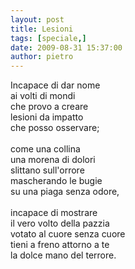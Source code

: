 ```yaml
---
layout: post
title: Lesioni
tags: [speciale,]
date: 2009-08-31 15:37:00
author: pietro
---
```

Incapace di dar nome<br/>ai volti di mondi<br/>che provo a creare<br/>lesioni da impatto<br/>che posso osservare;<br/><br/>come una collina<br/>una morena di dolori<br/>slittano sull'orrore<br/>mascherando le bugie<br/>su una piaga senza odore,<br/><br/>incapace di mostrare<br/>il vero volto della pazzia<br/>votato al cuore senza cuore<br/>tieni a freno attorno a te<br/>la dolce mano del terrore.
